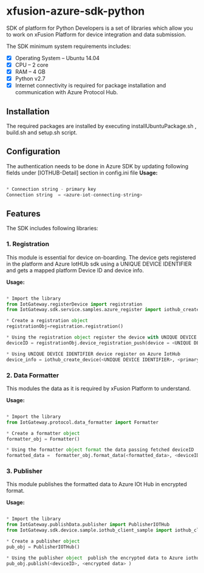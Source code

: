 # xfusion-azure-sdk-python
SDK of platform for Python Developers is a set of libraries which allow you to work on xFusion Platform for device integration and data submission.

The SDK minimum system requirements includes:

- [x] Operating System – Ubuntu 14.04
- [x] CPU – 2 core
- [x] RAM – 4 GB 
- [x] Python v2.7
- [x] Internet connectivity is required for package installation and communication with Azure Protocol Hub.

##  Installation 
The required packages are installed by executing installUbuntuPackage.sh , build.sh and setup.sh script.

##  Configuration 
The authentication needs to be done in Azure SDK by updating following fields under [IOTHUB-Detail] section in config.ini file
**Usage:**
```python

* Connection string - primary key
Connection string  = <azure-iot-connecting-string>
```
	
## Features
The SDK includes following libraries:

### 1. Registration
This module is essential for device on-boarding. The device gets registered in the platform and Azure IotHUb sdk using a UNIQUE DEVICE IDENTIFIER and gets a mapped platform Device ID and device info.


**Usage:**
```python

* Import the library
from IotGateway.registerDevice import registration
from IotGateway.sdk.service.samples.azure_register import iothub_create_device

* Create a registration object
registrationObj=registration.registration()

* Using the registration object register the device with UNIQUE DEVICE IDENTIFIER
deviceID = registrationObj.device_registration_push(device = <UNIQUE DEVICE IDENTIFIER>)

* Using UNIQUE DEVICE IDENTIFIER device register on Azure IotHub 
device_info = iothub_create_device(<UNIQUE DEVICE IDENTIFIER>, <primary_key>, <sencondary_key>)

```

### 2. Data Formatter
This modules the data as it is required by xFusion Platform to understand.

**Usage:**
```python

* Import the library
from IotGateway.protocol.data_formatter import Formatter

* Create a formatter object
formatter_obj = Formatter()

* Using the formatter object format the data passing fetched deviceID
formatted_data =  formatter_obj.format_data(<formatted_data>, <deviceID>, <Service-Parameter> , <DataSource-Parameter>,  <Parameter-Value>,<Parameter value fetched time in UTC Epoch> , <Parameter value storage time in UTC Epoch> )

```

### 3. Publisher
This module publishes the formatted data to Azure IOt Hub in encrypted format.

**Usage:**
```python

* Import the library
from IotGateway.publishData.publisher import PublisherIOTHub
from IotGateway.sdk.device.sample.iothub_client_sample import iothub_client_init, iothub_client_sample_run

* Create a publisher object
pub_obj = PublisherIOTHub()

* Using the publisher object  publish the encrypted data to Azure iothub 
pub_obj.publish(<deviceID>, <encrypted data> )

```
